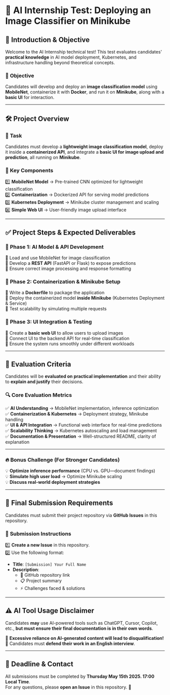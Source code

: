 # 🚀 AI Internship Test: Deploying an Image Classifier on Minikube

## 📌 Introduction & Objective  
Welcome to the AI Internship technical test! This test evaluates candidates' **practical knowledge** in AI model deployment, Kubernetes, and infrastructure handling beyond theoretical concepts.  

### 🎯 **Objective**  
Candidates will develop and deploy an **image classification model** using **MobileNet**, containerize it with **Docker**, and run it on **Minikube**, along with a **basic UI** for interaction.

---

## 🛠️ **Project Overview**  
### 🔹 **Task**  
Candidates must develop a **lightweight image classification model**, deploy it inside a **containerized API**, and integrate a **basic UI for image upload and prediction**, all running on **Minikube**.

### 🔹 **Key Components**  
1️⃣ **MobileNet Model** → Pre-trained CNN optimized for lightweight classification  
2️⃣ **Containerization** → Dockerized API for serving model predictions  
3️⃣ **Kubernetes Deployment** → Minikube cluster management and scaling  
4️⃣ **Simple Web UI** → User-friendly image upload interface  

---

## ✅ **Project Steps & Expected Deliverables**  
### 📌 **Phase 1: AI Model & API Development**  
🔹 Load and use MobileNet for image classification  
🔹 Develop a **REST API** (FastAPI or Flask) to expose predictions  
🔹 Ensure correct image processing and response formatting  

### 📌 **Phase 2: Containerization & Minikube Setup**  
🔹 Write a **Dockerfile** to package the application  
🔹 Deploy the containerized model **inside Minikube** (Kubernetes Deployment & Service)  
🔹 Test scalability by simulating multiple requests  

### 📌 **Phase 3: UI Integration & Testing**  
🔹 Create a **basic web UI** to allow users to upload images  
🔹 Connect UI to the backend API for real-time classification  
🔹 Ensure the system runs smoothly under different workloads  

---

## 🎯 **Evaluation Criteria**  
Candidates will be **evaluated on practical implementation** and their ability to **explain and justify** their decisions.

### 🔍 **Core Evaluation Metrics**  
✅ **AI Understanding** → MobileNet implementation, inference optimization  
✅ **Containerization & Kubernetes** → Deployment strategy, Minikube handling  
✅ **UI & API Integration** → Functional web interface for real-time predictions  
✅ **Scalability Thinking** → Kubernetes autoscaling and load management  
✅ **Documentation & Presentation** → Well-structured README, clarity of explanation  

---

### 🔥 **Bonus Challenge (For Stronger Candidates)**  
💡 **Optimize inference performance** (CPU vs. GPU—document findings)  
💡 **Simulate high user load** → Optimize Minikube scaling  
💡 **Discuss real-world deployment strategies**  

---

## 📜 **Final Submission Requirements**  
Candidates must submit their project repository via **GitHub Issues** in this repository.

### 📌 **Submission Instructions**  
1️⃣ **Create a new Issue** in this repository.  
2️⃣ Use the following format:  
   - **Title**: `[Submission] Your Full Name`  
   - **Description**:  
      - 🔗 GitHub repository link  
      - 📋 Project summary  
      - ⚡ Challenges faced & solutions  

---

## ⚠️ **AI Tool Usage Disclaimer**  
Candidates **may** use AI-powered tools such as ChatGPT, Cursor, Copilot, etc., **but must ensure their final documentation is in their own words**.  

🚨 **Excessive reliance on AI-generated content will lead to disqualification!**  
📢 Candidates must **defend their work in an English interview**.

---

## 📅 **Deadline & Contact**  
All submissions must be completed by **Thursday May 15th 2025. 17:00 Local Time**.  
For any questions, please **open an Issue** in this repository. 🚀  
